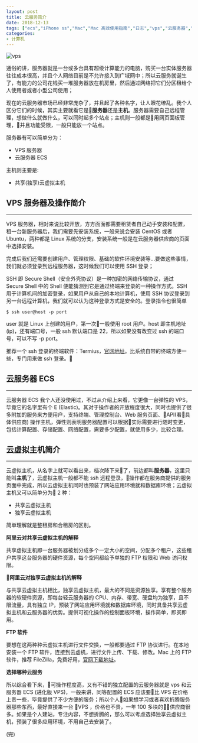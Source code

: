 ```yaml
---
layout: post
title: 云服务简介
date: 2018-12-13
tags: ["ecs","iPhone ss","Mac","Mac 高效使用指南","日志","vps","云服务器","云虚拟主机","共享","独立","计算机基础知识"]
categories:
- 计算机
---
```


![vps](vps_02.png)

通俗的讲，服务器就是一台或多台具有超级计算能力的电脑，购买一台实体服务器往往成本很高，并且个人网络目前是不允许接入到广域网中；所以云服务就诞生了，有能力的公司花钱买一堆服务器放在机房里，然后通过网络把它们分区租给个人使用者或者小型公司使用；

现在的云服务器市场已经非常庞杂了，并且起了各种名字，让人眼花缭乱。我个人区分它们的时候，其实主要就看它是**服务器**还是**主机**。服务器需要自己远程管理，想做什么就做什么，可以同时起多个站点；主机则一般都是用网页面板管理，并且功能受限，一般只能放一个站点。

服务器有可以简单分为：

*   VPS 服务器
*   云服务器 ECS

主机则主要是:

*   共享(独享)云虚拟主机

## VPS 服务器及操作简介

* * *

VPS 服务器，相对来说比较开放，方方面面都需要租赁者自己动手安装和配置，租一台新服务器后，我们需要先安装系统，一般来说会安装 CentOS 或者 Ubuntu，两种都是 Linux 系统的分支，安装系统一般是在云服务器供应商的页面中选择安装。

完成后我们还需要创建用户、管理权限、基础的软件环境安装等...要做这些事情，我们就必须登录到远程服务器，这时候我们可以使用 SSH 登录；

SSH 即 Secure Shell（安全外壳协议）是一种加密的网络传输协议，通过 Secure Shell 中的 Shell 便能猜测到它是通过终端来登录的一种操作方式。SSH 用于计算机间的加密登录，如果用户从自己的本地计算机，使用 SSH 协议登录到另一台远程计算机，我们就可以认为这种登录方式是安全的。登录指令也很简单

    $ ssh user@host -p port

user 就是 Linux 上创建的用户，第一次一般使用 root 用户。host 即主机地址(ip)，还有端口号，一般 ssh 默认端口是 22，所以如果没有改变过 ssh 的端口号，可以不写 -p port。

推荐一个 ssh 登录的终端软件：Termius，[官网地址](https://www.termius.com/)。比系统自带的终端方便一些，专门用来做 ssh 登录。

## 云服务器 ECS

* * *

云服务器 ECS 我个人还没使用过，不过从介绍上来看，它更像一台弹性的 VPS，毕竟它的名字里有个 E (Elastic)。其对于操作者的开放程度很大，同时也提供了很多附加的服务来方便用户，支持终端、管理控制台、Web 服务页面、API(看具体供应商) 操作主机，弹性则表明服务器配置可以根据实际需要进行随时变更，包括计算配置、存储配置、网络配置，需要多少配置，就使用多少，比较合理。

## 云虚拟主机简介

* * *

云虚拟主机，从名字上就可以看出来，档次降下来了，前边都叫**服务器**，这里只能叫**主机**了，云虚拟主机一般都不能 ssh 远程登录，操作都在服务商提供的服务页面中完成，所以云虚拟主机同时也预装了网站应用环境就和数据库环境；云虚拟主机又可以简单分为 2 种：

*   共享云虚拟主机
*   独享云虚拟主机

简单理解就是整租房和合租房的区别。

**阿里云对共享云虚拟主机的解释**

共享虚拟主机即一台服务器被划分成多个一定大小的空间，分配多个租户，这些租户共享这台服务器的硬件资源，每个空间都给予单独的 FTP 权限和 Web 访问权限。

**阿里云对独享云虚拟主机的解释**

与共享云虚拟主机相比，独享云虚拟主机，最大的不同是资源独享。享有整个服务器的软硬件资源，即每台轻云服务器的 CPU、内存、带宽、硬盘均为独享，且不限流量，具有独立 IP，预装了网站应用环境就和数据库环境，同时具备共享云虚拟主机和云服务器的优势。提供可视化操作的控制面板环境，操作简单，即买即用。

**FTP 软件**

要想在这两种种云虚拟主机进行文件交换，一般都要通过 FTP 协议进行。在本地安装一个 FTP 软件，连接到云虚机，进行文件上传、下载、修改。Mac 上的 FTP 软件，推荐 FileZilla，免费好用，[官网下载地址](https://filezilla-project.org/download.php?platform=osx)。

**选择哪种云服务**

所以综合看下来，可操作程度高，又有不错的独立配置的云服务器就是 vps 和云服务器 ECS (进化版 VPS)，一般来讲，同等配置的 ECS 应该要比 VPS 在价格上贵一些，毕竟提供了不少方便的服务；所以个人如果想学习或者喜欢折腾服务器那些东西，最好直接来一台 VPS ，价格也不贵，一年 100 多块的供应商很多。如果是个人建站，专注内容，不想折腾的，那么可以考虑选择独享云虚拟主机，预装了很多应用环境，不用自己去安装了。

(完)